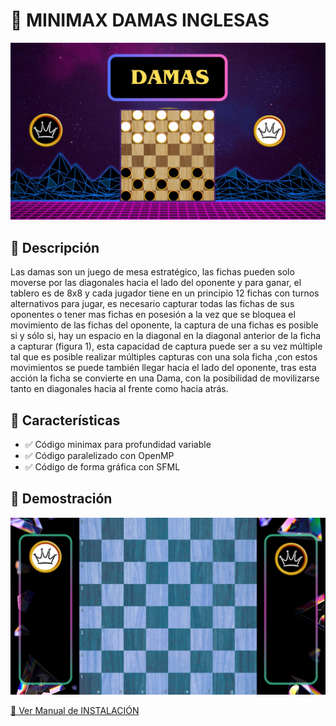 # 📌 MINIMAX DAMAS INGLESAS

![Banner del Proyecto](DamasInglesasMinimax/Texturas/imagenReadme.png)

## 📖 Descripción
Las damas son un juego de mesa estratégico, las fichas pueden solo moverse por las diagonales hacia el lado del oponente y para ganar, el tablero es de 8x8 y cada jugador tiene en un principio 12 fichas con turnos alternativos para jugar, es necesario capturar todas las fichas de sus oponentes o tener mas fichas en posesión a la vez que se bloquea el movimiento de las fichas del oponente, la captura de una fichas es posible si y sólo si, hay un espacio en la diagonal en la diagonal anterior de la ficha a capturar (figura 1), esta capacidad de captura puede ser a su vez múltiple tal que es posible realizar múltiples capturas con una sola ficha ,con estos movimientos se puede también llegar hacia el lado del oponente, tras esta acción la ficha se convierte en una Dama, con la posibilidad de movilizarse tanto en diagonales hacia al frente como hacia atrás.


## 🚀 Características
- ✅ Código minimax para profundidad variable
- ✅ Código paralelizado con OpenMP
- ✅ Código de forma gráfica con SFML 

## 🎥 Demostración
![Vista previa](DamasInglesasMinimax/Texturas/tablero_damas.png)

[📄 Ver Manual de INSTALACIÓN](DamasInglesasMinimax/Texturas/Manual.pdf)
